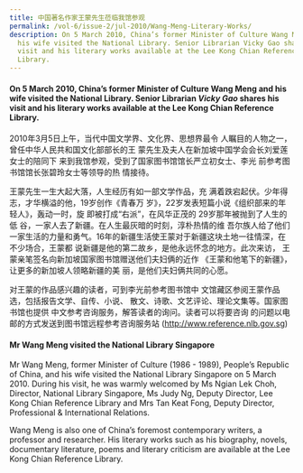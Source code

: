 ```yaml
---
title: 中国著名作家王蒙先生莅临我馆参观
permalink: /vol-6/issue-2/jul-2010/Wang-Meng-Literary-Works/
description: On 5 March 2010, China’s former Minister of Culture Wang Meng and
  his wife visited the National Library. Senior Librarian Vicky Gao shares his
  visit and his literary works available at the Lee Kong Chian Reference
  Library.
---
```

 #### On 5 March 2010, China’s former Minister of Culture Wang Meng and his wife visited the National Library. Senior Librarian _Vicky Gao_ shares his visit and his literary works available at the Lee Kong Chian Reference Library.
 
 2010年3月5日上午，当代中国文学界、文化界、思想界最令 人瞩目的人物之一，曾任中华人民共和国文化部部长的王 蒙先生及夫人在新加坡中国学会会长刘爱莲女士的陪同下 来到我馆参观，受到了国家图书馆馆长严立初女士、李光 前参考图书馆馆长张碧玲女士等领导的热
情接待。

王蒙先生一生大起大落，人生经历有如一部文学作品，充 满着跌宕起伏。少年得志，才华横溢的他，19岁创作《青春万 岁》，22岁发表短篇小说《组织部来的年轻人》，轰动一时，旋 即被打成“右派”，在风华正茂的 29岁那年被抛到了人生的低 谷，一家人去了新疆。在人生最灰暗的时刻，淳朴热情的维 吾尔族人给了他们一家生活的力量和勇气。16年的新疆生活使王蒙对于新疆这块土地一往情深，在不少场合，王蒙都 说新疆是他的第二故乡，是他永远怀念的地方。此次来访， 王蒙亲笔签名向新加坡国家图书馆赠送他们夫妇俩的近作 《王蒙和他笔下的新疆》，让更多的新加坡人领略新疆的美 丽，是他们夫妇俩共同的心愿。

对王蒙的作品感兴趣的读者，可到李光前参考图书馆中 文馆藏区参阅王蒙作品选，包括报告文学、自传、小说、 散文、诗歌、文艺评论、理论文集等。国家图书馆也提供 中文参考咨询服务，解答读者的询问。读者可以将要咨询 的问题以电邮的方式发送到图书馆远程参考咨询服务站 (<a href="http://www.reference.nlb.gov.sg">http://www.reference.nlb.gov.sg</a>)

#### **Mr Wang Meng visited the National Library Singapore**

Mr Wang Meng, former Minister of Culture (1986 - 1989), People’s Republic of China, and his wife visited the National Library Singapore on 5 March 2010. During his visit, he was warmly welcomed by Ms Ngian Lek Choh, Director, National Library Singapore, Ms Judy Ng, Deputy Director, Lee Kong Chian Reference Library and Mrs Tan Keat Fong, Deputy Director, Professional & International Relations.

Wang Meng is also one of China’s foremost contemporary writers, a professor and researcher. His literary works such as his biography, novels, documentary literature, 
poems and literary criticism are available at the Lee Kong Chian Reference Library.









